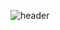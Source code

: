 ![header](https://capsule-render.vercel.app/api?type=slice&color=c2fee6&height=300&section=header&text=capsule%20render&fontSize=90)
